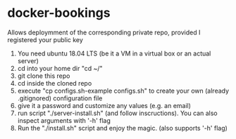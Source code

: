 # docker-bookings
Allows deploymment of the corresponding private repo, provided I registered your public key

1. You need ubuntu 18.04 LTS (be it a VM in a virtual box or an actual server)
2. cd into your home dir "cd ~/"
3. git clone this repo
4. cd inside the cloned repo
5. execute "cp configs.sh-example configs.sh" to create your own (already .gitignored) configuration file
6. give it a password and customize any values (e.g. an email)
7. run script "./server-install.sh" (and follow inscructions). You can also inspect arguments with '-h' flag
8. Run the "./install.sh" script and enjoy the magic. (also supports '-h' flag)
